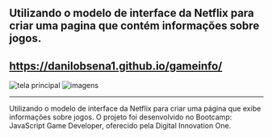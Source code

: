 <!-- ![GAME INFO](https://user-images.githubusercontent.com/68260255/138730167-b8295668-e1eb-49b4-a98a-f05b2385f297.png)<br/><br/> -->
## Utilizando o modelo de interface da Netflix para criar uma pagina que contém informações sobre jogos.

## https://danilobsena1.github.io/gameinfo/

![tela principal](https://user-images.githubusercontent.com/68260255/139312158-95939daf-b1ba-496d-a99e-e26f892e8365.png)
![imagens](https://user-images.githubusercontent.com/68260255/139319513-124e71ac-6a81-4e4b-a2f9-976613d938b8.png)

<hr>
Utilizando o modelo de interface da Netflix para criar uma página que exibe informações sobre jogos.
O projeto foi desenvolvido no Bootcamp: 
JavaScript Game Developer, oferecido pela Digital Innovation One.
